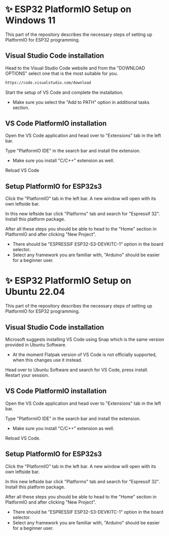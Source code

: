 # ✨ ESP32 PlatformIO Setup on Windows 11
This part of the repository describes the necessary steps of setting up PlatformIO for ESP32 programming.

## Visual Studio Code installation
Head to the Visual Studio Code website and from the "DOWNLOAD OPTIONS" select one that is the most suitable for you.
```sh
https://code.visualstudio.com/download
```
Start the setup of VS Code and complete the installation.

* Make sure you select the "Add to PATH" option in additional tasks section.

## VS Code PlatformIO installation
Open the VS Code application and head over to "Extensions" tab in the left bar.

Type "PlatformIO IDE" in the search bar and install the extension.
* Make sure you install "C/C++" extension as well.

Reload VS Code

## Setup PlatformIO for ESP32s3
Click the "PlatformIO" tab in the left bar. A new window will open with its own leftside bar.

In this new leftside bar click "Platforms" tab and search for "Espressif 32". Install this platform package.

After all these steps you should be able to head to the "Home" section in PlatformIO and after clicking "New Project".

* There should be "ESPRESSIF ESP32-S3-DEVKITC-1" option in the board selector. 
* Select any framework you are familiar with, "Arduino" should be easier for a beginner user.

# ✨ ESP32 PlatformIO Setup on Ubuntu 22.04
This part of the repository describes the necessary steps of setting up PlatformIO for ESP32 programming.

## Visual Studio Code installation
Microsoft suggests installing VS Code using Snap which is the same version provided in Ubuntu Software.
* At the moment Flatpak version of VS Code is not officially supported, when this changes use it instead.

Head over to Ubuntu Software and search for VS Code, press install.
Restart your session.

## VS Code PlatformIO installation
Open the VS Code application and head over to "Extensions" tab in the left bar.

Type "PlatformIO IDE" in the search bar and install the extension.
* Make sure you install "C/C++" extension as well.

Reload VS Code.

## Setup PlatformIO for ESP32s3
Click the "PlatformIO" tab in the left bar. A new window will open with its own leftside bar.

In this new leftside bar click "Platforms" tab and search for "Espressif 32". Install this platform package.

After all these steps you should be able to head to the "Home" section in PlatformIO and after clicking "New Project".

* There should be "ESPRESSIF ESP32-S3-DEVKITC-1" option in the board selector. 
* Select any framework you are familiar with, "Arduino" should be easier for a beginner user.

